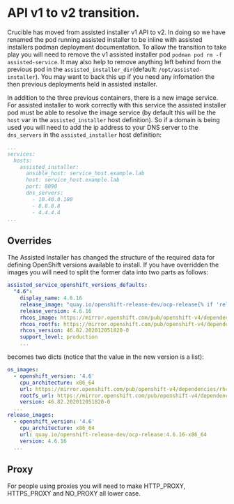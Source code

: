 # API v1 to v2 transition. 

Crucible has moved from assisted installer v1 API to v2. 
In doing so we have renamed the pod running assisted installer to be inline with assisted installers podman deployment documentation. 
To allow the transition to take play you will need to remove the v1 assisted installer pod `podman pod rm -f assisted-service`. 
It may also help to remove anything left behind from the previous pod in the `assisted_installer_dir`(default: `/opt/assisted-installer`). 
You may want to back this up if you need any infomation the then previous deployments held in assisted installer.

In addition to the three previous containers, there is a new image service. 
For assisted installer to work correctly with this service the assisted installer pod must be able to resolve the image service (by default this will be the `host` var in the `assisted_installer` host definition). So if a domain is being used you will need to add the ip address to your DNS server to the `dns_servers` in the `assisted_installer` host definition:

```yaml
...
services:
  hosts:
    assisted_installer:
      ansible_host: service_host.example.lab
      host: service_host.example.lab
      port: 8090 
      dns_servers:
        - 10.40.0.100
        - 8.8.8.8
        - 4.4.4.4
...
```

## Overrides

The Assisted Installer has changed the structure of the required data for defining OpenShift versions available to install. If you have overridden the images you will need to split the former data into two parts as follows:
```yaml
assisted_service_openshift_versions_defaults:
  "4.6":
    display_name: 4.6.16
    release_image: "quay.io/openshift-release-dev/ocp-release{% if 'release_4.6' in image_hashes %}@{{ image_hashes['release_4.6'] }}{% else %}:4.6.17-x86_64{% endif %}"
    release_version: 4.6.16
    rhcos_image: https://mirror.openshift.com/pub/openshift-v4/dependencies/rhcos/4.6/4.6.8/rhcos-4.6.8-x86_64-live.x86_64.iso
    rhcos_rootfs: https://mirror.openshift.com/pub/openshift-v4/dependencies/rhcos/4.6/4.6.8/rhcos-live-rootfs.x86_64.img
    rhcos_version: 46.82.202012051820-0
    support_level: production
    ...
```

becomes two dicts (notice that the value in the new version is a list):

```yaml
os_images:
  - openshift_version: '4.6'
    cpu_architecture: x86_64
    url: https://mirror.openshift.com/pub/openshift-v4/dependencies/rhcos/4.6/4.6.8/rhcos-4.6.8-x86_64-live.x86_64.iso
    rootfs_url: https://mirror.openshift.com/pub/openshift-v4/dependencies/rhcos/4.6/4.6.8/rhcos-live-rootfs.x86_64.img
    version: 46.82.202012051820-0
  ...
release_images:
  - openshift_version: '4.6'
    cpu_architecture: x86_64
    url: quay.io/openshift-release-dev/ocp-release:4.6.16-x86_64
    version: 4.6.16
  ...
```

## Proxy

For people using proxies you will need to make HTTP_PROXY, HTTPS_PROXY and NO_PROXY all lower case. 
